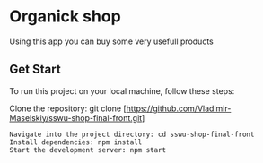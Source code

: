 # Organick shop

Using this app you can buy some very usefull products

## Get Start

To run this project on your local machine, follow these steps:

Clone the repository: git clone [https://github.com/Vladimir-Maselskiy/sswu-shop-final-front.git]

    Navigate into the project directory: cd sswu-shop-final-front
    Install dependencies: npm install
    Start the development server: npm start


